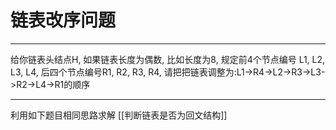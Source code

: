 # 链表改序问题

---
给你链表头结点H, 如果链表长度为偶数, 比如长度为8, 规定前4个节点编号 L1, L2, L3, L4, 后四个节点编号R1, R2, R3, R4, 请把把链表调整为:L1->R4->L2->R3->L3->R2->L4->R1的顺序


---
利用如下题目相同思路求解
[[判断链表是否为回文结构]]